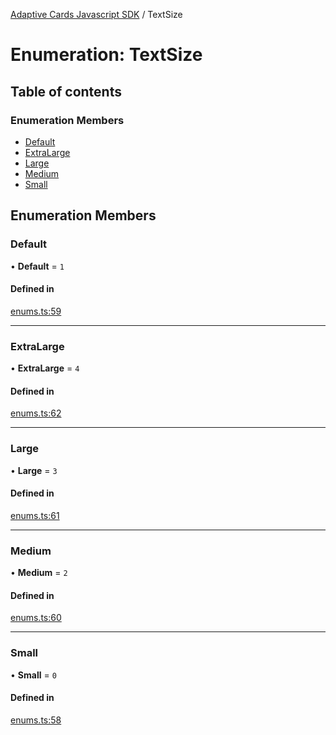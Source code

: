[Adaptive Cards Javascript SDK](../README.md) / TextSize

# Enumeration: TextSize

## Table of contents

### Enumeration Members

- [Default](TextSize.md#default)
- [ExtraLarge](TextSize.md#extralarge)
- [Large](TextSize.md#large)
- [Medium](TextSize.md#medium)
- [Small](TextSize.md#small)

## Enumeration Members

### Default

• **Default** = ``1``

#### Defined in

[enums.ts:59](https://github.com/asseco-see/AdaptiveCards/blob/d5d2c7b75/source/nodejs/adaptivecards/src/enums.ts#L59)

___

### ExtraLarge

• **ExtraLarge** = ``4``

#### Defined in

[enums.ts:62](https://github.com/asseco-see/AdaptiveCards/blob/d5d2c7b75/source/nodejs/adaptivecards/src/enums.ts#L62)

___

### Large

• **Large** = ``3``

#### Defined in

[enums.ts:61](https://github.com/asseco-see/AdaptiveCards/blob/d5d2c7b75/source/nodejs/adaptivecards/src/enums.ts#L61)

___

### Medium

• **Medium** = ``2``

#### Defined in

[enums.ts:60](https://github.com/asseco-see/AdaptiveCards/blob/d5d2c7b75/source/nodejs/adaptivecards/src/enums.ts#L60)

___

### Small

• **Small** = ``0``

#### Defined in

[enums.ts:58](https://github.com/asseco-see/AdaptiveCards/blob/d5d2c7b75/source/nodejs/adaptivecards/src/enums.ts#L58)
